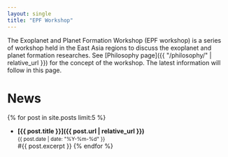 ```yaml
---
layout: single
title: "EPF Workshop"
---
```


The Exoplanet and Planet Formation Workshop (EPF workshop) is a series of workshop held in the East Asia regions to discuss the exoplanet and planet formation researches. See [Philosophy page]({{ "/philosophy/" | relative_url }}) for the concept of the workshop. The latest information will follow in this page.

# News

{% for post in site.posts limit:5 %}
- **[{{ post.title }}]({{ post.url | relative_url }})**  
  <small>{{ post.date | date: "%Y-%m-%d" }}</small>  
  #{{ post.excerpt }}
{% endfor %}
